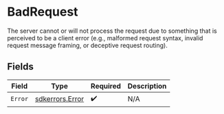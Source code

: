 # BadRequest

The server cannot or will not process the request due to something that is perceived to be a client error (e.g., malformed request syntax, invalid request message framing, or deceptive request routing).


## Fields

| Field                                              | Type                                               | Required                                           | Description                                        |
| -------------------------------------------------- | -------------------------------------------------- | -------------------------------------------------- | -------------------------------------------------- |
| `Error`                                            | [sdkerrors.Error](../../models/sdkerrors/error.md) | :heavy_check_mark:                                 | N/A                                                |